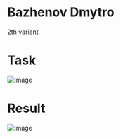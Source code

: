 # Bazhenov Dmytro
2th variant
# Task
![image](https://user-images.githubusercontent.com/85456965/121197800-48ed2b00-c87a-11eb-9dc9-2afcac4523db.png)

# Result
![image](https://user-images.githubusercontent.com/85456965/121197872-5acece00-c87a-11eb-859a-ca63a1f6c349.png)
